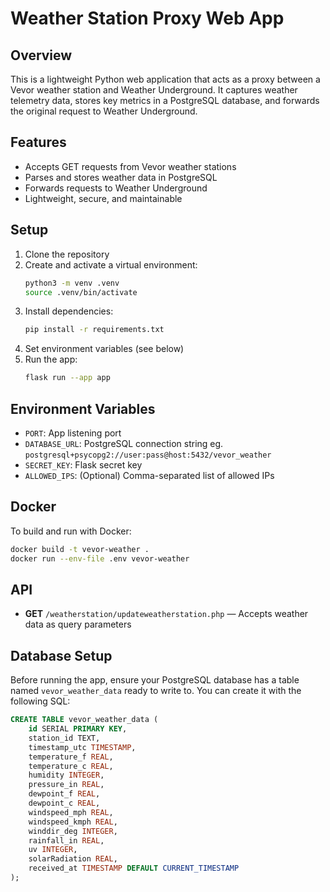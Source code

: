 # Weather Station Proxy Web App

## Overview
This is a lightweight Python web application that acts as a proxy between a Vevor weather station and Weather Underground. It captures weather telemetry data, stores key metrics in a PostgreSQL database, and forwards the original request to Weather Underground.

## Features
- Accepts GET requests from Vevor weather stations
- Parses and stores weather data in PostgreSQL
- Forwards requests to Weather Underground
- Lightweight, secure, and maintainable

## Setup
1. Clone the repository
2. Create and activate a virtual environment:
   ```bash
   python3 -m venv .venv
   source .venv/bin/activate
   ```
3. Install dependencies:
   ```bash
   pip install -r requirements.txt
   ```
4. Set environment variables (see below)
5. Run the app:
   ```bash
   flask run --app app
   ```

## Environment Variables
- `PORT`: App listening port 
- `DATABASE_URL`: PostgreSQL connection string eg. `postgresql+psycopg2://user:pass@host:5432/vevor_weather`
- `SECRET_KEY`: Flask secret key
- `ALLOWED_IPS`: (Optional) Comma-separated list of allowed IPs

## Docker
To build and run with Docker:
```bash
docker build -t vevor-weather .
docker run --env-file .env vevor-weather
```

## API
- **GET** `/weatherstation/updateweatherstation.php` — Accepts weather data as query parameters

## Database Setup

Before running the app, ensure your PostgreSQL database has a table named `vevor_weather_data` ready to write to. You can create it with the following SQL:

```sql
CREATE TABLE vevor_weather_data (
    id SERIAL PRIMARY KEY,
    station_id TEXT,
    timestamp_utc TIMESTAMP,
    temperature_f REAL,
    temperature_c REAL,
    humidity INTEGER,
    pressure_in REAL,
    dewpoint_f REAL,
    dewpoint_c REAL,
    windspeed_mph REAL,
    windspeed_kmph REAL,
    winddir_deg INTEGER,
    rainfall_in REAL,
    uv INTEGER,
    solarRadiation REAL,
    received_at TIMESTAMP DEFAULT CURRENT_TIMESTAMP
);
```
